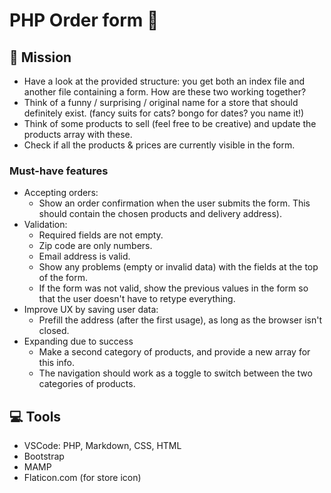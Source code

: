 # PHP Order form 🛒

## 🚩 Mission 

* Have a look at the provided structure: you get both an index file and another file containing a form. How are these two working together?
* Think of a funny / surprising / original name for a store that should definitely exist. (fancy suits for cats? bongo for dates? you name it!)
* Think of some products to sell (feel free to be creative) and update the products array with these.
* Check if all the products & prices are currently visible in the form.

### Must-have features
- Accepting orders:
    - Show an order confirmation when the user submits the form. This should contain the chosen products and delivery address).
- Validation:
    - Required fields are not empty.
    - Zip code are only numbers.
    - Email address is valid.
    - Show any problems (empty or invalid data) with the fields at the top of the form.
    - If the form was not valid, show the previous values in the form so that the user doesn't have to retype everything.
- Improve UX by saving user data:
    - Prefill the address (after the first usage), as long as the browser isn't closed.
- Expanding due to success
    - Make a second category of products, and provide a new array for this info.
    - The navigation should work as a toggle to switch between the two categories of products.

## 💻 Tools
* VSCode: PHP, Markdown, CSS, HTML
* Bootstrap
* MAMP
* Flaticon.com (for store icon)
